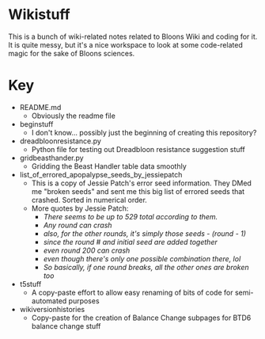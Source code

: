 # Wikistuff
This is a bunch of wiki-related notes related to Bloons Wiki and coding for it. It is quite messy, but it's a nice workspace to look at some code-related magic for the sake of Bloons sciences.

# Key
* README.md
  * Obviously the readme file
* beginstuff
  * I don't know... possibly just the beginning of creating this repository?
* dreadbloonresistance.py
  * Python file for testing out Dreadbloon resistance suggestion stuff
* gridbeasthander.py
  * Gridding the Beast Handler table data smoothly  
* list_of_errored_apopalypse_seeds_by_jessiepatch
  * This is a copy of Jessie Patch's error seed information. They DMed me "broken seeds" and sent me this big list of errored seeds that crashed. Sorted in numerical order.
  * More quotes by Jessie Patch:
    * *There seems to be up to 529 total according to them.*
    * *Any round can crash*
    * *also, for the other rounds, it's simply those seeds - (round - 1)*
    * *since the round # and initial seed are added together*
    * *even round 200 can crash*
    * *even though there's only one possible combination there, lol*
    * *So basically, if one round breaks, all the other ones are broken too*
* t5stuff
  * A copy-paste effort to allow easy renaming of bits of code for semi-automated purposes
* wikiversionhistories
  * Copy-paste for the creation of Balance Change subpages for BTD6 balance change stuff
